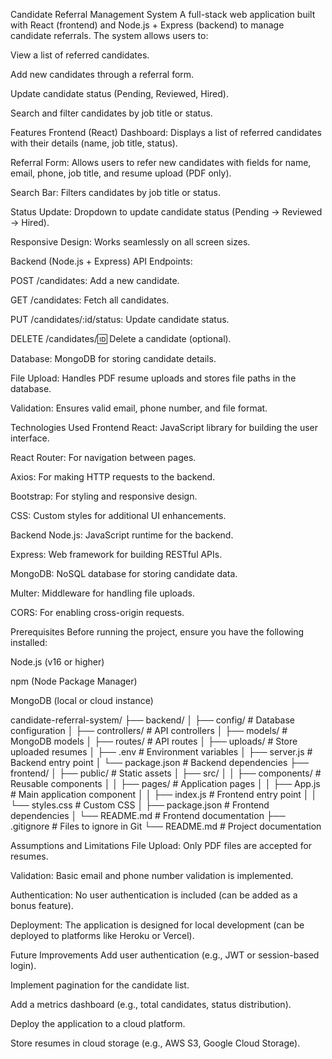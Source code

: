 Candidate Referral Management System
A full-stack web application built with React (frontend) and Node.js + Express (backend) to manage candidate referrals. The system allows users to:

View a list of referred candidates.

Add new candidates through a referral form.

Update candidate status (Pending, Reviewed, Hired).

Search and filter candidates by job title or status.

Features
Frontend (React)
Dashboard: Displays a list of referred candidates with their details (name, job title, status).

Referral Form: Allows users to refer new candidates with fields for name, email, phone, job title, and resume upload (PDF only).

Search Bar: Filters candidates by job title or status.

Status Update: Dropdown to update candidate status (Pending → Reviewed → Hired).

Responsive Design: Works seamlessly on all screen sizes.

Backend (Node.js + Express)
API Endpoints:

POST /candidates: Add a new candidate.

GET /candidates: Fetch all candidates.

PUT /candidates/:id/status: Update candidate status.

DELETE /candidates/:id: Delete a candidate (optional).

Database: MongoDB for storing candidate details.

File Upload: Handles PDF resume uploads and stores file paths in the database.

Validation: Ensures valid email, phone number, and file format.

Technologies Used
Frontend
React: JavaScript library for building the user interface.

React Router: For navigation between pages.

Axios: For making HTTP requests to the backend.

Bootstrap: For styling and responsive design.

CSS: Custom styles for additional UI enhancements.

Backend
Node.js: JavaScript runtime for the backend.

Express: Web framework for building RESTful APIs.

MongoDB: NoSQL database for storing candidate data.

Multer: Middleware for handling file uploads.

CORS: For enabling cross-origin requests.

Prerequisites
Before running the project, ensure you have the following installed:

Node.js (v16 or higher)

npm (Node Package Manager)

MongoDB (local or cloud instance)



candidate-referral-system/
├── backend/
│   ├── config/             # Database configuration
│   ├── controllers/        # API controllers
│   ├── models/             # MongoDB models
│   ├── routes/             # API routes
│   ├── uploads/            # Store uploaded resumes
│   ├── .env                # Environment variables
│   ├── server.js           # Backend entry point
│   └── package.json        # Backend dependencies
├── frontend/
│   ├── public/             # Static assets
│   ├── src/
│   │   ├── components/     # Reusable components
│   │   ├── pages/          # Application pages
│   │   ├── App.js          # Main application component
│   │   ├── index.js        # Frontend entry point
│   │   └── styles.css      # Custom CSS
│   ├── package.json        # Frontend dependencies
│   └── README.md           # Frontend documentation
├── .gitignore              # Files to ignore in Git
└── README.md               # Project documentation


Assumptions and Limitations
File Upload: Only PDF files are accepted for resumes.

Validation: Basic email and phone number validation is implemented.

Authentication: No user authentication is included (can be added as a bonus feature).

Deployment: The application is designed for local development (can be deployed to platforms like Heroku or Vercel).

Future Improvements
Add user authentication (e.g., JWT or session-based login).

Implement pagination for the candidate list.

Add a metrics dashboard (e.g., total candidates, status distribution).

Deploy the application to a cloud platform.

Store resumes in cloud storage (e.g., AWS S3, Google Cloud Storage).
